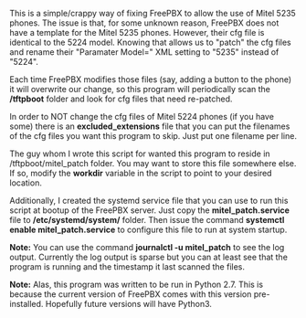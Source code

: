 This is a simple/crappy way of fixing FreePBX to allow the use of Mitel 5235 phones.  The issue is that, for some
unknown reason, FreePBX does not have a template for the Mitel 5235 phones.  However, their cfg file is identical
to the 5224 model.  Knowing that allows us to "patch" the cfg files and rename their "Paramater Model=" XML setting to
"5235" instead of "5224".

Each time FreePBX modifies those files (say, adding a button to the phone) it will overwrite our change, so this
program will periodically scan the **/tftpboot** folder and look for cfg files that need re-patched.

In order to NOT change the cfg files of Mitel 5224 phones (if you have some) there is an **excluded_extensions** file
that you can put the filenames of the cfg files you want this program to skip.  Just put one filename per line.

The guy whom I wrote this script for wanted this program to reside in /tftpboot/mitel_patch folder.  You may want to
store this file somewhere else.  If so, modify the **workdir** variable in the script to point to your desired location.

Additionally, I created the systemd service file that you can use to run this script at bootup of the FreePBX server.
Just copy the **mitel_patch.service** file to **/etc/systemd/system/** folder.  Then issue the command
**systemctl enable mitel_patch.service** to configure this file to run at system startup.

**Note:** You can use the command **journalctl -u mitel_patch** to see the log output.  Currently the log output is sparse but you can at least see that the program is running and the timestamp it last scanned the files.

**Note:** Alas, this program was written to be run in Python 2.7.  This is because the current version of FreePBX comes with this version pre-installed.  Hopefully future versions will have Python3.
